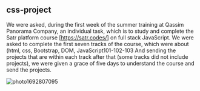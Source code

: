## css-project

We were asked, during the first week of the summer training at Qassim Panorama Company, 
an individual task, which is to study and complete the Satr platform course [https://satr.codes/] on full stack JavaScript. 
We were asked to complete the first seven tracks of the course, which were
about (html, css, Bootstrap, DOM, JavaScript101-102-103 And sending the projects that are within each 
track after that (some tracks did not include projects), we were given a grace of 
five days to understand the course and send the projects.


![photo1692807095](https://github.com/sarahmohammed1234/css-project/assets/94794262/036e5421-a11b-47ca-a82d-de3e9b8ef9d8)
